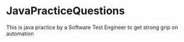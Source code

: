 # JavaPracticeQuestions
This is java practice by a Software Test Engineer to get strong grip on automation
